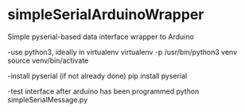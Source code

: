 # simpleSerialArduinoWrapper
Simple pyserial-based data interface wrapper to Arduino

-use python3, ideally in virtualenv
virtualenv -p /usr/bin/python3 venv
source venv/bin/activate

-install pyserial (if not already done)
pip install pyserial

-test interface after arduino has been programmed
python simpleSerialMessage.py
